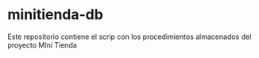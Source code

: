 # minitienda-db
Este repositorio contiene el scrip con los procedimientos almacenados del proyecto MIni Tienda
